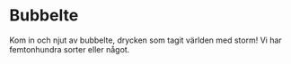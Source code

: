 # Bubbelte

Kom in och njut av bubbelte, drycken som tagit världen med storm! Vi har
femtonhundra sorter eller något.
